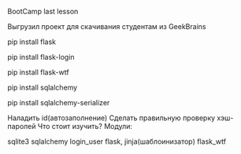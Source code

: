 BootCamp last lesson

Выгрузил проект для скачивания студентам из GeekBrains

pip install flask

pip install flask-login

pip install flask-wtf

pip install sqlalchemy

pip install sqlalchemy-serializer

Наладить id(автозаполнение)
Сделать правильную проверку хэш-паролей
Что стоит изучить? Модули:

sqlite3
sqlalchemy
login_user
flask, jinja(шаблоинизатор)
flask_wtf